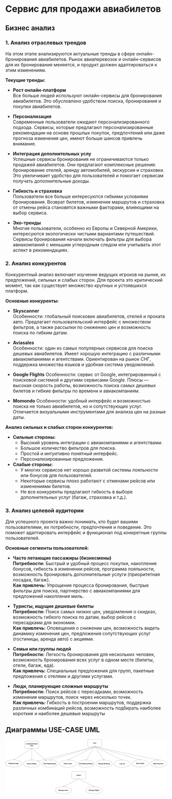 # Сервис для продажи авиабилетов

## Бизнес анализ

### 1. Анализ отраслевых трендов

На этом этапе анализируются актуальные тренды в сфере онлайн-бронирования авиабилетов. Рынок авиаперевозок и онлайн-сервисов для их бронирования меняется, и продукт должен адаптироваться к этим изменениям.

**Текущие тренды:**
* **Рост онлайн-платформ**</br>
  Все больше людей используют онлайн-сервисы для бронирования авиабилетов. Это обусловлено удобством поиска, бронирования и покупки авиабилетов.

* **Персонализация**</br>
  Современные пользователи ожидают персонализированного подхода. Сервисы, которые предлагают персонализированные рекомендации на основе прошлых покупок, предпочтений или даже прогноза изменения цен, имеют больше шансов привлечь внимание.

* **Интеграция дополнительных услу**</br>
  Успешные сервисы бронирования не ограничиваются только продажей авиабилетов. Они предлагают комплексные решения: бронирование отелей, аренду автомобилей, экскурсии и страховки. Это увеличивает удобство для пользователей и помогает сервисам получать дополнительные доходы.

* **Гибкость и страховка**</br>
  Пользователи все больше интересуются гибкими условиями бронирования. Возврат билетов, изменение маршрутов и страховка от отмены рейса становятся важными факторами, влияющими на выбор сервиса.

* **Эко-тренды**</br>
  Многие пользователи, особенно из Европы и Северной Америки, интересуются экологически чистыми вариантами путешествий. Сервисы бронирования начали включать фильтры для выбора авиакомпаний с меньшим углеродным следом или учитывать этот аспект в рекомендациях.

### 2. Анализ конкурентов

Конкурентный анализ включает изучение ведущих игроков на рынке, их предложений, сильных и слабых сторон. Для проекта это критический момент, так как существует множество крупных и устоявшихся платформ.

**Основные конкуренты:**
* **Skyscanner**</br>
  Особенности: глобальный поисковик авиабилетов, отелей и проката авто. Предлагает пользовательский интерфейс с множеством фильтров, а также рассылки по снижению цен и возможность поиска по гибким датам.

* **Aviasales**</br>
  Особенности: один из самых популярных сервисов для поиска дешевых авиабилетов. Имеет хорошую интеграцию с различными авиакомпаниями и агентствами. Ориентирован на рынок СНГ, поддержка множества языков и удобная система уведомлений.

* **Google Flights**
  Особенности: сервис от Google, интегрированный с поисковой системой и другими сервисами Google. Плюсы — высокая скорость работы, возможность поиска самых дешевых билетов и гибкие фильтры по времени и авиакомпаниям.

* **Momondo**
  Особенности: удобный интерфейс и возможностью поиска не только авиабилетов, но и сопутствующих услуг. Отличается визуальными инструментами для анализа цен на разные даты.

**Анализ сильных и слабых сторон конкурентов:**
  * **Сильные стороны:**
    * Высокий уровень интеграции с авиакомпаниями и агентствами.
    * Большое количество фильтров для поиска.
    * Простой и интуитивно понятный интерфейс.
    * Персонализированные предложения.
  * **Слабые стороны:**
    * У многих сервисов нет хорошо развитой системы лояльности или бонусов для пользователей.
    * Некоторые сервисы плохо работают с отменами рейсов или изменениями билетов.
    * Не все конкуренты предлагают гибкость в выборе дополнительных услуг (багаж, страховка и т.д.).

### 3. Анализ целевой аудитории

Для успешного проекта важно понимать, кто будет вашими пользователями, их потребности, предпочтения и поведение. Это поможет адаптировать интерфейс и функционал под конкретные группы пользователей.

**Основные сегменты пользователей:**

  * **Часто летающие пассажиры (бизнесмены)**</br>
  **Потребности:** Быстрый и удобный процесс покупки, накопление бонусов, гибкость в изменении рейсов, программа лояльности, возможность бронировать дополнительные услуги (приоритетная посадка, багаж).</br>
  **Как привлечь:** Упрощение процесса бронирования, быстрые фильтры для поиска, партнерство с авиакомпаниями для предложений накопления миль.
  
  * **Туристы, ищущие дешевые билеты**</br>
  **Потребности:** Поиск самых низких цен, уведомления о скидках, возможность гибкого поиска по датам, выбор рейсов с пересадками для экономии.</br>
  **Как привлечь:** Оповещения о снижении цен, возможность видеть динамику изменения цен, предложения сопутствующих услуг (гостиницы, аренда авто) с акциями.

  * **Семьи или группы людей**</br>
  **Потребности:** Легкость бронирования для нескольких человек, возможность бронирования всех услуг в одном месте (билеты, отели, багаж, еда).</br>
  **Как привлечь:** Специальные предложения для групп, пакетные предложения с отелями и другими услугами.

  * **Люди, планирующие сложные маршруты**</br>
  **Потребности:** Поиск рейсов с пересадками, возможность изменения маршрутов, поиск через несколько точек.</br>
  **Как привлечь:** Гибкость в построении маршрутов, поддержка различных комбинаций рейсов, возможность подбирать наиболее короткие и наиболее дешевые маршруты 

## Диаграммы USE-CASE UML

![plot](./UML/use-case.png)
